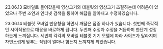 23.06.13
모바일로 들어갔을때 영상크기와 테블릿의 영상크기
조절하는데 어려움이 있었으나 주변 조언과 인터넷 검색을
통하여 해답을 알아내고 수정하였습니다.

23.06.14
테블릿 모바일 반응형을 하면서 깨달은 점중 하나가 있습니다.
첫번째 즉각적인 시야적용으로 대응을 바로하게 됩니다.
두번째 수정과 수정을 거듭하며 한단계 성장하는게 느껴집니다.
세번쨰 각각의 모바일 테블릿 기기 모델에 따라 사이즈가 달라지며 자연스럽게 맞추는 작업이 얼마나 힘든지 느껴지게 되었습니다.